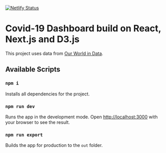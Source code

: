 [![Netlify Status](https://api.netlify.com/api/v1/badges/eef4bb91-d234-4c51-8619-83bcaaf46a58/deploy-status)](https://app.netlify.com/sites/covid-dashboard-app/deploys)

# Covid-19 Dashboard build on React, Next.js and D3.js

This project uses data from [Our World in Data](https://ourworldindata.org/coronavirus).

## Available Scripts

### `npm i`

Installs all dependencies for the project.

### `npm run dev`

Runs the app in the development mode.
Open [http://localhost:3000](http://localhost:3000) with your browser to see the result.

### `npm run export`

Builds the app for production to the `out` folder.
